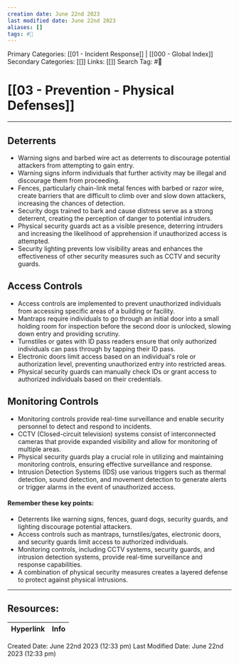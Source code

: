 ```yaml
---
creation date: June 22nd 2023
last modified date: June 22nd 2023
aliases: []
tags: #📖
---
```


Primary Categories: [[01 - Incident Response]] | [[000 - Global Index]]  
Secondary Categories: [[]] 
Links: [[]] 
Search Tag: #📖  

# [[03 - Prevention - Physical Defenses]]  
---

## Deterrents

- Warning signs and barbed wire act as deterrents to discourage potential attackers from attempting to gain entry.
- Warning signs inform individuals that further activity may be illegal and discourage them from proceeding.
- Fences, particularly chain-link metal fences with barbed or razor wire, create barriers that are difficult to climb over and slow down attackers, increasing the chances of detection.
- Security dogs trained to bark and cause distress serve as a strong deterrent, creating the perception of danger to potential intruders.
- Physical security guards act as a visible presence, deterring intruders and increasing the likelihood of apprehension if unauthorized access is attempted.
- Security lighting prevents low visibility areas and enhances the effectiveness of other security measures such as CCTV and security guards.

## Access Controls

- Access controls are implemented to prevent unauthorized individuals from accessing specific areas of a building or facility.
- Mantraps require individuals to go through an initial door into a small holding room for inspection before the second door is unlocked, slowing down entry and providing scrutiny.
- Turnstiles or gates with ID pass readers ensure that only authorized individuals can pass through by tapping their ID pass.
- Electronic doors limit access based on an individual's role or authorization level, preventing unauthorized entry into restricted areas.
- Physical security guards can manually check IDs or grant access to authorized individuals based on their credentials.

## Monitoring Controls

- Monitoring controls provide real-time surveillance and enable security personnel to detect and respond to incidents.
- CCTV (Closed-circuit television) systems consist of interconnected cameras that provide expanded visibility and allow for monitoring of multiple areas.
- Physical security guards play a crucial role in utilizing and maintaining monitoring controls, ensuring effective surveillance and response.
- Intrusion Detection Systems (IDS) use various triggers such as thermal detection, sound detection, and movement detection to generate alerts or trigger alarms in the event of unauthorized access.

#### Remember these key points:
- Deterrents like warning signs, fences, guard dogs, security guards, and lighting discourage potential attackers.
- Access controls such as mantraps, turnstiles/gates, electronic doors, and security guards limit access to authorized individuals.
- Monitoring controls, including CCTV systems, security guards, and intrusion detection systems, provide real-time surveillance and response capabilities.
- A combination of physical security measures creates a layered defense to protect against physical intrusions.



___

## Resources:

| Hyperlink | Info |
| --------- | ---- |


Created Date: June 22nd 2023 (12:33 pm) 
Last Modified Date: June 22nd 2023 (12:33 pm)
